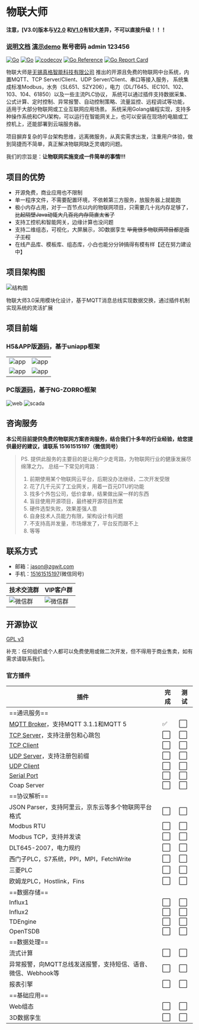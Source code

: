 # 物联大师

**注意，[V3.0]版本与[V2.0](https://github.com/zgwit/iot-master/tree/v1)
和[V1.0](https://github.com/zgwit/iot-master/tree/v1)有较大差异，不可以直接升级！！！**

### [说明文档](https://iot-master.com/manual)  [演示demo](http://demo.iot-master.com:8080/) 账号密码 admin 123456

[![Go](https://github.com/zgwit/iot-master/actions/workflows/go.yml/badge.svg)](https://github.com/zgwit/iot-master/actions/workflows/go.yml)
[![Go](https://github.com/zgwit/iot-master/actions/workflows/codeql-analysis.yml/badge.svg)](https://github.com/zgwit/iot-master/actions/workflows/codeql-analysis.yml)
[![codecov](https://codecov.io/gh/zgwit/iot-master/branch/main/graph/badge.svg?token=AK5TD8KQ5C)](https://codecov.io/gh/zgwit/iot-master)
[![Go Reference](https://pkg.go.dev/badge/github.com/zgwit/iot-master.svg)](https://pkg.go.dev/github.com/zgwit/iot-master)
[![Go Report Card](https://goreportcard.com/badge/github.com/zgwit/iot-master)](https://goreportcard.com/report/github.com/zgwit/iot-master)

物联大师是[无锡真格智能科技有限公司](https://labs.zgwit.com)
推出的开源且免费的物联网中台系统，内置MQTT、TCP Server/Client、UDP Server/Client、串口等接入服务，
系统集成标准Modbus，水务（SL651、SZY206），电力（DL/T645、IEC101、102、103、104、61850）以及一些主流PLC协议，
系统可以通过插件支持数据采集、公式计算、定时控制、异常报警、自动控制策略、流量监控、远程调试等功能，
适用于大部分物联网或工业互联网应用场景。
系统采用Golang编程实现，支持多种操作系统和CPU架构，可以运行在智能网关上，也可以安装在现场的电脑或工控机上，还能部署到云端服务器。

项目摒弃复杂的平台架构思维，远离微服务，从真实需求出发，注重用户体验，做到简捷而不简单，真正解决物联网缺乏灵魂的问题。

我们的宗旨是：**让物联网实施变成一件简单的事情!!!**

## 项目的优势

- 开源免费，商业应用也不限制
- 单一程序文件，不需要配置环境，不依赖第三方服务，放服务器上就能跑
- 极小内存占用，对于一百节点以内的物联网项目，只需要几十兆内存足够了，~~比起隔壁Java动辄大几百兆内存简直太省了~~
- 支持工控机和智能网关，边缘计算也没问题
- 支持二维组态，可视化，大屏展示，3D数据孪生 ~~毕竟很多物联网项目都是面子工程~~
- 在线产品库、模板库、组态库，小白也能分分钟搞得有模有样【还在努力建设中】

## 项目架构图

![结构图](https://iot-master.com/frame.jpg)

物联大师3.0采用模块化设计，基于MQTT消息总线实现数据交换，通过插件机制实现系统的灵活扩展

## 项目前端

### H5&APP版[源码](https://github.com/zgwit/iot-master-uniapp)，基于uniapp框架

|                                         |                                         |
|-----------------------------------------|-----------------------------------------|
| ![app](https://iot-master.com/app1.png) | ![app](https://iot-master.com/app2.png) |
| ![app](https://iot-master.com/app3.png) | ![app](https://iot-master.com/app4.png) |

### PC版[源码](https://github.com/zgwit/iot-master-ui)，基于NG-ZORRO框架

![web](https://iot-master.com/web1.jpg)
![scada](https://iot-master.com/hmi-editor.png)

## 咨询服务

**本公司目前提供免费的物联网方案咨询服务，结合我们十多年的行业经验，给您提供最好的建议，请联系 15161515197（微信同号）**

> PS. 提供此服务的主要目的是让用户少走弯路，为物联网行业的健康发展尽绵薄之力。
> 总结一下常见的弯路：
> 1. 前期使用某个物联网云平台，后期没办法继续，二次开发受限
> 2. 花了几千元买了工业网关，用着一百元DTU的功能
> 3. 找多个外包公司，低价拿单，结果做出屎一样的东西
> 4. 盲目使用开源项目，最终被开源项目所累
> 5. 硬件选型失败，效果差强人意
> 6. 自身技术人员能力有限，架构设计有问题
> 7. 不支持高并发量，市场爆发了，平台反而跟不上
> 8. 等等

## 联系方式

- 邮箱：[jason@zgwit.com](mailto:jason@zgwit.com)
- 手机：[15161515197](tel:15161515197)(微信同号)

| 技术交流群                                   | VIP客户群                                 |
|-----------------------------------------|----------------------------------------|
| ![微信群](https://iot-master.com/tech.png) | ![微信群](https://iot-master.com/vip.png) |

## 开源协议

[GPL v3](https://github.com/zgwit/iot-master/blob/main/LICENSE)

补充：任何组织或个人都可以免费使用或做二次开发，但不得用于商业售卖，如有需求请联系我们。


### 官方插件

| 插件                                                                        | 完成  | 测试  |
|---------------------------------------------------------------------------|-----|-----|
| ==通讯服务==                                                                  |     |     |
| [MQTT Broker](https://github.com/go-well/mqtt-broker)，支持MQTT 3.1.1和MQTT 5 | ✅   | ⬜   |
| [TCP Server](https://github.com/go-well/tcp-server)，支持注册包和心跳包             | ⬜   | ⬜   |
| [TCP Client](https://github.com/go-well/tcp-client)                       | ⬜   | ⬜   |
| [UDP Server](https://github.com/go-well/udp-server)，支持注册包前缀               | ⬜   | ⬜   |
| [UDP Client](https://github.com/go-well/udp-client)                       | ⬜   | ⬜   |
| [Serial Port](https://github.com/go-well/serial-port)                     | ⬜   | ⬜   |
| Coap Server                                                               | ⬜   | ⬜   |
| ==协议解析==                                                                  |     |     |
| JSON Parser，支持阿里云，京东云等多个物联网平台格式                                           | ⬜   | ⬜   |
| Modbus RTU                                                                | ⬜   | ⬜   |
| Modbus TCP，支持并发读                                                          | ⬜   | ⬜   |
| DLT645-2007，电力规约                                                          | ⬜   | ⬜   |
| 西门子PLC，S7系统，PPI，MPI，FetchWrite                                            | ⬜   | ⬜   |
| 三菱PLC                                                                     | ⬜   | ⬜   |
| 欧姆龙PLC，Hostlink，Fins                                                      | ⬜   | ⬜   |
| ==数据存储==                                                                  |     |     |
| Influx1                                                                   | ⬜   | ⬜   |
| Influx2                                                                   | ⬜   | ⬜   |
| TDEngine                                                                  | ⬜   | ⬜   |
| OpenTSDB                                                                  | ⬜   | ⬜   |
| ==数据处理==                                                                  |     |     |
| 流式计算                                                                      | ⬜   | ⬜   |
| 异常报警，向MQTT总线发送报警，支持短信、语音、微信、Webhook等                                      | ⬜   | ⬜   |
| 报表引擎                                                                      | ⬜   | ⬜   |
| ==基础应用==                                                                  |     |     |
| Web组态                                                                     | ⬜   | ⬜   |
| 3D数据孪生                                                                    | ⬜   | ⬜   |

